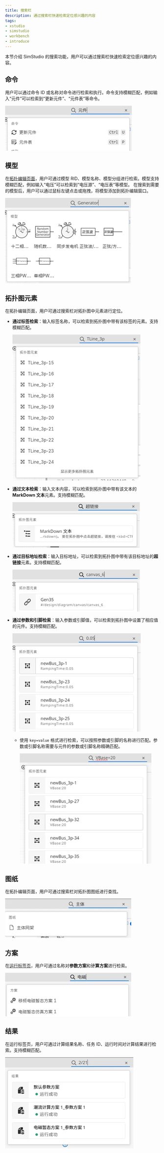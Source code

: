 ```yaml
---
title: 搜索栏
description: 通过搜索栏快速检索定位感兴趣的内容
tags:
- xstudio
- simstudio
- workbench
- introduce
---
```


本节介绍 SimStudio 的搜索功能，用户可以通过搜索栏快速检索定位感兴趣的内容。

## 命令

用户可以通过命令 ID 或名称对命令进行检索和执行。命令支持模糊匹配，例如输入“元件”可以检索到“更新元件”、“元件表”等命令。

![搜索“元件”相关的命令](image.png)

## 模型

在[拓扑编辑页面](../20-function-zone/30-design-tab/index.md)，用户可通过模型 RID、模型名称、模型分组进行检索。模型支持模糊匹配，例如输入“电压”可以检索到“电压源”、“电压表”等模型。
在搜索到需要的模型后，用户可以通过鼠标左键点击或拖拽，将模型添加到拓扑编辑窗口。

![搜索“Generator”相关的模型](image-1.png)

## 拓扑图元素

在拓扑编辑页面，用户可通过搜索栏对拓扑图中元素进行定位。

- **通过标签检索**：输入标签名称，可以检索到拓扑图中带有该标签的元素。支持模糊匹配。

  ![检索标签包含“TLine_3p”的元素](image-2.png)

- **通过文本检索**：输入文本内容，可以检索到拓扑图中带有该文本的 **MarkDown 文本**元素。支持模糊匹配。
  
  ![检索包含“超链接”的 MarkDown 文本](image-3.png)

- **通过目标地址检索**：输入目标地址，可以检索到拓扑图中带有该目标地址的**超链接**元素。支持模糊匹配。

  ![检索目标地址包含“canvas_6”的超链接](image-4.png)

- **通过参数和引脚检索**：输入参数或引脚值，可以检索到拓扑图中设置了相应值的元件。支持模糊匹配。

  ![搜索参数或引脚值包含“0.05”的元件](image-5.png)

  - 使用 `key=value` 格式进行检索，可以按照参数或引脚的名称进行匹配。参数或引脚名称需要与元件的参数或引脚名称精确匹配。
  
    ![搜索参数“VBase”值包含“20”的元件](image-6.png)

## 图纸

在拓扑编辑页面，用户可通过搜索栏对拓扑图图纸进行查找。

![搜索包含“主体”的图纸](image-7.png)

## 方案

在[运行标签页](../20-function-zone/40-run-tab/index.md)，用户可通过名称对**参数方案**和**计算方案**进行检索。

![搜索名称包含“电磁”的方案](image-8.png)

## 结果

在运行标签页，用户可通过计算结果名称、任务 ID、运行时间对计算结果进行检索。支持模糊匹配。

![搜索“2月21日”运行的仿真](image-9.png)